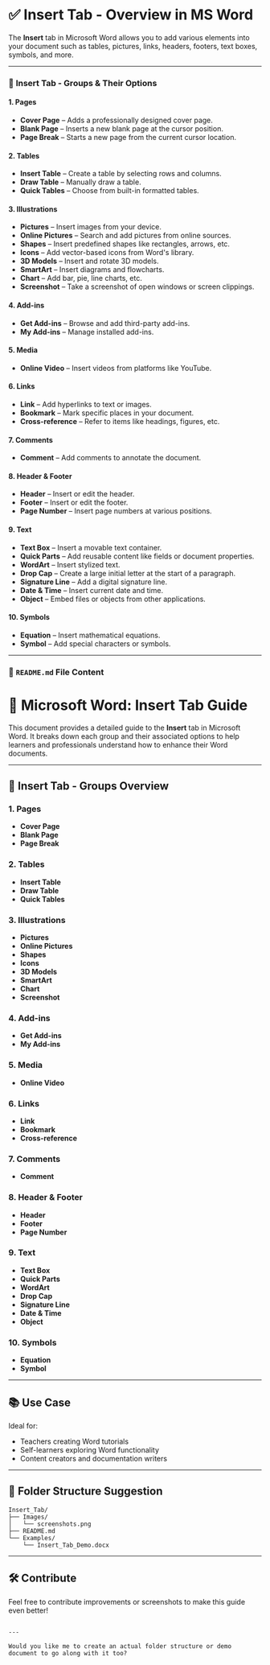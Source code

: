# ✅ **Insert Tab - Overview in MS Word**

The **Insert** tab in Microsoft Word allows you to add various elements into your document such as tables, pictures, links, headers, footers, text boxes, symbols, and more.

---

### 📄 **Insert Tab - Groups & Their Options**

#### 1. **Pages**
- **Cover Page** – Adds a professionally designed cover page.
- **Blank Page** – Inserts a new blank page at the cursor position.
- **Page Break** – Starts a new page from the current cursor location.

#### 2. **Tables**
- **Insert Table** – Create a table by selecting rows and columns.
- **Draw Table** – Manually draw a table.
- **Quick Tables** – Choose from built-in formatted tables.

#### 3. **Illustrations**
- **Pictures** – Insert images from your device.
- **Online Pictures** – Search and add pictures from online sources.
- **Shapes** – Insert predefined shapes like rectangles, arrows, etc.
- **Icons** – Add vector-based icons from Word's library.
- **3D Models** – Insert and rotate 3D models.
- **SmartArt** – Insert diagrams and flowcharts.
- **Chart** – Add bar, pie, line charts, etc.
- **Screenshot** – Take a screenshot of open windows or screen clippings.

#### 4. **Add-ins**
- **Get Add-ins** – Browse and add third-party add-ins.
- **My Add-ins** – Manage installed add-ins.

#### 5. **Media**
- **Online Video** – Insert videos from platforms like YouTube.

#### 6. **Links**
- **Link** – Add hyperlinks to text or images.
- **Bookmark** – Mark specific places in your document.
- **Cross-reference** – Refer to items like headings, figures, etc.

#### 7. **Comments**
- **Comment** – Add comments to annotate the document.

#### 8. **Header & Footer**
- **Header** – Insert or edit the header.
- **Footer** – Insert or edit the footer.
- **Page Number** – Insert page numbers at various positions.

#### 9. **Text**
- **Text Box** – Insert a movable text container.
- **Quick Parts** – Add reusable content like fields or document properties.
- **WordArt** – Insert stylized text.
- **Drop Cap** – Create a large initial letter at the start of a paragraph.
- **Signature Line** – Add a digital signature line.
- **Date & Time** – Insert current date and time.
- **Object** – Embed files or objects from other applications.

#### 10. **Symbols**
- **Equation** – Insert mathematical equations.
- **Symbol** – Add special characters or symbols.

---

### 📘 `README.md` File Content

# 📎 Microsoft Word: Insert Tab Guide

This document provides a detailed guide to the **Insert** tab in Microsoft Word. It breaks down each group and their associated options to help learners and professionals understand how to enhance their Word documents.

---

## 🧩 Insert Tab - Groups Overview

### 1. Pages
- **Cover Page**
- **Blank Page**
- **Page Break**

### 2. Tables
- **Insert Table**
- **Draw Table**
- **Quick Tables**

### 3. Illustrations
- **Pictures**
- **Online Pictures**
- **Shapes**
- **Icons**
- **3D Models**
- **SmartArt**
- **Chart**
- **Screenshot**

### 4. Add-ins
- **Get Add-ins**
- **My Add-ins**

### 5. Media
- **Online Video**

### 6. Links
- **Link**
- **Bookmark**
- **Cross-reference**

### 7. Comments
- **Comment**

### 8. Header & Footer
- **Header**
- **Footer**
- **Page Number**

### 9. Text
- **Text Box**
- **Quick Parts**
- **WordArt**
- **Drop Cap**
- **Signature Line**
- **Date & Time**
- **Object**

### 10. Symbols
- **Equation**
- **Symbol**

---

## 📚 Use Case

Ideal for:
- Teachers creating Word tutorials
- Self-learners exploring Word functionality
- Content creators and documentation writers

---

## 📁 Folder Structure Suggestion

```
Insert_Tab/
├── Images/
│   └── screenshots.png
├── README.md
└── Examples/
    └── Insert_Tab_Demo.docx
```

---

## 🛠 Contribute

Feel free to contribute improvements or screenshots to make this guide even better!
```

---

Would you like me to create an actual folder structure or demo document to go along with it too?